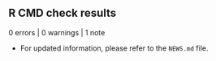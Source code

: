 ## R CMD check results

0 errors | 0 warnings | 1 note

* For updated information, please refer to the `NEWS.md` file.
